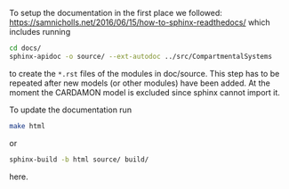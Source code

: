 To setup the documentation in the first place we followed: https://samnicholls.net/2016/06/15/how-to-sphinx-readthedocs/
which includes running 
```bash
cd docs/
sphinx-apidoc -o source/ --ext-autodoc ../src/CompartmentalSystems
```
to create the ```*.rst``` files of the modules in doc/source.
This step has to be repeated after new models (or other modules) have been added.
At the moment the CARDAMON model is excluded since sphinx cannot import it.


To update the documentation run 
```bash
make html
``` 
or 
```bash
sphinx-build -b html source/ build/
```
here.
